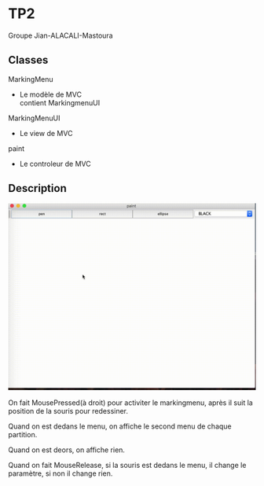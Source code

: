 <!DOCTYPE html><html><head><meta charset="utf-8"></head><body id="preview">
<h1 class="code-line" data-line-start=1 data-line-end=2 ><a id="TP2_1"></a>TP2</h1>
<p class="has-line-data" data-line-start="2" data-line-end="3">Groupe Jian-ALACALI-Mastoura</p>
<h2 class="code-line" data-line-start=4 data-line-end=5 ><a id="Classes_4"></a>Classes</h2>
<p class="has-line-data" data-line-start="5" data-line-end="6">MarkingMenu</p>
<ul>
<li class="has-line-data" data-line-start="7" data-line-end="10">Le modèle de MVC<br>
contient MarkingmenuUI</li>
</ul>
<p class="has-line-data" data-line-start="10" data-line-end="11">MarkingMenuUI</p>
<ul>
<li class="has-line-data" data-line-start="12" data-line-end="14">Le view de MVC</li>
</ul>
<p class="has-line-data" data-line-start="14" data-line-end="15">paint</p>
<ul>
<li class="has-line-data" data-line-start="16" data-line-end="17">Le controleur de MVC</li>
</ul>
<h2 class="code-line" data-line-start=19 data-line-end=20 ><a id="Description_19"></a>Description</h2>
<p><img src="https://github.com/Miheb/INFO5-IHM-TP1/blob/master/tp2/tp2.gif" alt="image" title="markdown"></p>
<p class="has-line-data" data-line-start="23" data-line-end="24">On fait MousePressed(à droit) pour activiter le markingmenu, après il suit la position de la souris pour redessiner.</p>
<p class="has-line-data" data-line-start="25" data-line-end="26">Quand on est dedans le menu, on affiche le second menu de chaque partition.</p>
<p class="has-line-data" data-line-start="27" data-line-end="28">Quand on est deors, on affiche rien.</p>
<p class="has-line-data" data-line-start="29" data-line-end="30">Quand on fait MouseRelease,  si la souris est dedans le menu, il change le paramètre, si non il change rien.</p>

</body></html>